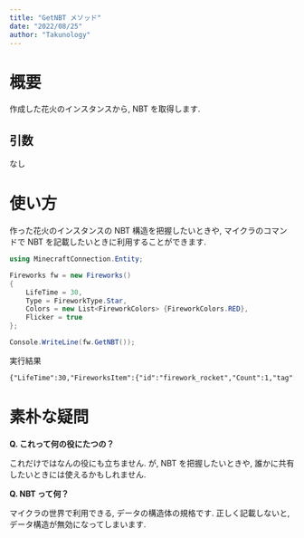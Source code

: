 ```yaml
---
title: "GetNBT メソッド"
date: "2022/08/25"
author: "Takunology"
---
```


# 概要
作成した花火のインスタンスから, NBT を取得します. 

## 引数
なし

# 使い方
作った花火のインスタンスの NBT 構造を把握したいときや, マイクラのコマンドで NBT を記載したいときに利用することができます. 

```cs
using MinecraftConnection.Entity;

Fireworks fw = new Fireworks()
{
    LifeTime = 30,
    Type = FireworkType.Star,
    Colors = new List<FireworkColors> {FireworkColors.RED},
    Flicker = true
};

Console.WriteLine(fw.GetNBT());
```

実行結果

```txt
{"LifeTime":30,"FireworksItem":{"id":"firework_rocket","Count":1,"tag":{"Fireworks":{"Flight":2,"Explosions":[{"Type":2,"Flicker":1,"Trail":0,"Colors":[I;11743532],"FadeColors":[I;]}]}}}}
```

# 素朴な疑問

**Q. これって何の役にたつの？**

これだけではなんの役にも立ちません. が, NBT を把握したいときや, 誰かに共有したいときには使えるかもしれません. 

**Q. NBT って何？**

マイクラの世界で利用できる, データの構造体の規格です. 正しく記載しないと, データ構造が無効になってしまいます.